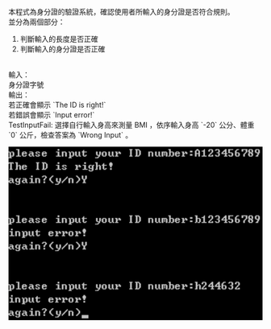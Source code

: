 本程式為身分證的驗證系統，確認使用者所輸入的身分證是否符合規則。<br/>
並分為兩個部分：<br/>
1. 判斷輸入的長度是否正確
2. 判斷輸入的身分證是否正確
<br/>
輸入：<br/>
身分證字號<br/>
輸出：<br/>
若正確會顯示 `The ID is right!` 
<br/>
若錯誤會顯示 `Input error!`
<br/>
TestInputFail: 選擇自行輸入身高來測量 BMI ，依序輸入身高 `-20` 公分、體重 `0` 公斤，檢查答案為 `Wrong Input` 。

![image](https://github.com/veryjimmy/Cpp-Programming_hw5/blob/master/ex1.png)
